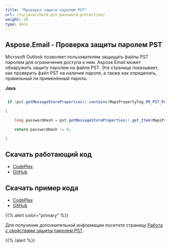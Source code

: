 ```yaml
---
title: "Проверка защиты паролем PST"
url: /ru/java/check-pst-password-protection/
weight: 10
type: docs
---
```


## **Aspose.Email - Проверка защиты паролем PST**
Microsoft Outlook позволяет пользователям защищать файлы PST паролем для ограничения доступа к ним. Aspose.Email может обнаружить защиту паролем на файле PST. Эта страница показывает, как проверить файл PST на наличие пароля, а также как определить, правильный ли применённый пароль.

**Java**

``` java

 if (pst.getMessageStoreProperties().contains(MapiPropertyTag.PR_PST_PASSWORD))

{

    long passwordHash = pst.getMessageStoreProperties().get_Item(MapiPropertyTag.PR_PST_PASSWORD).getLong();

    return passwordHash != 0;

}

```
## **Скачать работающий код**
- [CodePlex](https://archive.codeplex.com/?p=asposeemailjavaapachepoi)
- [GitHub](https://github.com/aspose-email/Aspose.Email-for-Java/releases/tag/Aspose.Email_Java_for_Apache_POI-v1.0.0)
## **Скачать пример кода**
- [CodePlex](https://archive.codeplex.com/?p=asposeemailjavaapachepoi#src/main/java/com/aspose/email/examples/asposefeatures/outlookstorage/checkprotection/AsposeCheckProtection.java)
- [GitHub](https://github.com/aspose-email/Aspose.Email-for-Java/blob/master/Plugins/Aspose_Email_for_Apache_POI/src/main/java/com/aspose/email/examples/asposefeatures/outlookstorage/checkprotection/AsposeCheckProtection.java)

{{% alert color="primary" %}} 

Для получения дополнительной информации посетите страницу [Работа с свойствами защиты паролем PST](/email/java/working-with-calendar-items-in-pst-file/).

{{% /alert %}}